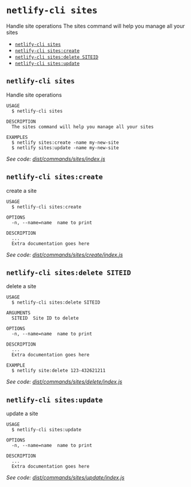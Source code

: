 `netlify-cli sites`
===================

Handle site operations
The sites command will help you manage all your sites

* [`netlify-cli sites`](#netlify-cli-sites)
* [`netlify-cli sites:create`](#netlify-cli-sitescreate)
* [`netlify-cli sites:delete SITEID`](#netlify-cli-sitesdelete-siteid)
* [`netlify-cli sites:update`](#netlify-cli-sitesupdate)

## `netlify-cli sites`

Handle site operations

```
USAGE
  $ netlify-cli sites

DESCRIPTION
  The sites command will help you manage all your sites

EXAMPLES
  $ netlify sites:create -name my-new-site
  $ netlify sites:update -name my-new-site
```

_See code: [dist/commands/sites/index.js](https://github.com/netlify/cli/blob/v0.0.0/dist/commands/sites/index.js)_

## `netlify-cli sites:create`

create a site

```
USAGE
  $ netlify-cli sites:create

OPTIONS
  -n, --name=name  name to print

DESCRIPTION
  ...
  Extra documentation goes here
```

_See code: [dist/commands/sites/create/index.js](https://github.com/netlify/cli/blob/v0.0.0/dist/commands/sites/create/index.js)_

## `netlify-cli sites:delete SITEID`

delete a site

```
USAGE
  $ netlify-cli sites:delete SITEID

ARGUMENTS
  SITEID  Site ID to delete

OPTIONS
  -n, --name=name  name to print

DESCRIPTION
  ...
  Extra documentation goes here

EXAMPLE
  $ netlify site:delete 123-432621211
```

_See code: [dist/commands/sites/delete/index.js](https://github.com/netlify/cli/blob/v0.0.0/dist/commands/sites/delete/index.js)_

## `netlify-cli sites:update`

update a site

```
USAGE
  $ netlify-cli sites:update

OPTIONS
  -n, --name=name  name to print

DESCRIPTION
  ...
  Extra documentation goes here
```

_See code: [dist/commands/sites/update/index.js](https://github.com/netlify/cli/blob/v0.0.0/dist/commands/sites/update/index.js)_
